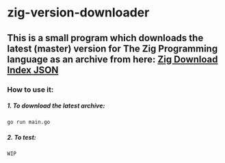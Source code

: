 # zig-version-downloader

This is a small program which downloads the latest (master) version for **The Zig Programming language** as an archive from here:
[Zig Download Index JSON](https://ziglang.org/download/index.json)
------------------------------------------------------------------


### How to use it:

##### 1. To download the latest archive:
```
go run main.go
```

##### 2. To test:
```
WIP
```
